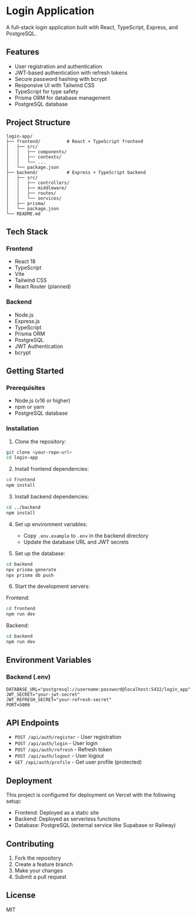# Login Application

A full-stack login application built with React, TypeScript, Express, and PostgreSQL.

## Features

- User registration and authentication
- JWT-based authentication with refresh tokens
- Secure password hashing with bcrypt
- Responsive UI with Tailwind CSS
- TypeScript for type safety
- Prisma ORM for database management
- PostgreSQL database

## Project Structure

```
login-app/
├── frontend/          # React + TypeScript frontend
│   ├── src/
│   │   ├── components/
│   │   ├── contexts/
│   │   └── ...
│   └── package.json
├── backend/           # Express + TypeScript backend
│   ├── src/
│   │   ├── controllers/
│   │   ├── middleware/
│   │   ├── routes/
│   │   └── services/
│   ├── prisma/
│   └── package.json
└── README.md
```

## Tech Stack

### Frontend
- React 18
- TypeScript
- Vite
- Tailwind CSS
- React Router (planned)

### Backend
- Node.js
- Express.js
- TypeScript
- Prisma ORM
- PostgreSQL
- JWT Authentication
- bcrypt

## Getting Started

### Prerequisites
- Node.js (v16 or higher)
- npm or yarn
- PostgreSQL database

### Installation

1. Clone the repository:
```bash
git clone <your-repo-url>
cd login-app
```

2. Install frontend dependencies:
```bash
cd frontend
npm install
```

3. Install backend dependencies:
```bash
cd ../backend
npm install
```

4. Set up environment variables:
   - Copy `.env.example` to `.env` in the backend directory
   - Update the database URL and JWT secrets

5. Set up the database:
```bash
cd backend
npx prisma generate
npx prisma db push
```

6. Start the development servers:

Frontend:
```bash
cd frontend
npm run dev
```

Backend:
```bash
cd backend
npm run dev
```

## Environment Variables

### Backend (.env)
```
DATABASE_URL="postgresql://username:password@localhost:5432/login_app"
JWT_SECRET="your-jwt-secret"
JWT_REFRESH_SECRET="your-refresh-secret"
PORT=5000
```

## API Endpoints

- `POST /api/auth/register` - User registration
- `POST /api/auth/login` - User login
- `POST /api/auth/refresh` - Refresh token
- `POST /api/auth/logout` - User logout
- `GET /api/auth/profile` - Get user profile (protected)

## Deployment

This project is configured for deployment on Vercel with the following setup:

- Frontend: Deployed as a static site
- Backend: Deployed as serverless functions
- Database: PostgreSQL (external service like Supabase or Railway)

## Contributing

1. Fork the repository
2. Create a feature branch
3. Make your changes
4. Submit a pull request

## License

MIT 